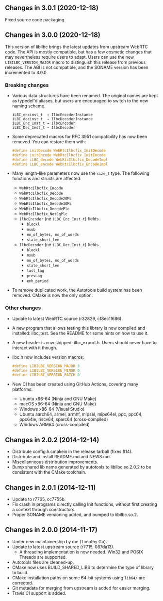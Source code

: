 Changes in 3.0.1 (2020-12-18)
-----------------------------

Fixed source code packaging.

Changes in 3.0.0 (2020-12-18)
-----------------------------

This version of libilbc brings the latest updates from upstream WebRTC code.
The API is mostly compatible, but has a few cosmetic changes that may
nevertheless require users to adapt. Users can use the new
`LIBILBC_VERSION_MAJOR` macro to distinguish this release from previous
releases. The ABI is not compatible, and the SONAME version has been
incremented to 3.0.0.

### Breaking changes

- Various data structures have been renamed. The original names are kept as
  typedef'd aliases, but users are encouraged to switch to the new naming
  scheme.
  ```
  iLBC_encinst_t  → IlbcEncoderInstance
  iLBC_decinst_t  → IlbcDecoderInstance
  iLBC_Enc_Inst_t → IlbcEncoder
  iLBC_Dec_Inst_t → IlbcDecoder
  ```

- Some deprecated macros for RFC 3951 compatibility has now been removed. You
  can restore them with:
  ```c
  #define initDecode WebRtcIlbcfix_InitDecode
  #define initEncode WebRtcIlbcfix_InitEncode
  #define iLBC_decode WebRtcIlbcfix_DecodeImpl
  #define iLBC_encode WebRtcIlbcfix_EncodeImpl
  ```

- Many length-like parameters now use the `size_t` type. The following
  functions and structs are affected:

  * `WebRtcIlbcfix_Encode`
  * `WebRtcIlbcfix_Decode`
  * `WebRtcIlbcfix_Decode20Ms`
  * `WebRtcIlbcfix_Decode30Ms`
  * `WebRtcIlbcfix_DecodePlc`
  * `WebRtcIlbcfix_NetEqPlc`
  * `IlbcEncoder` (né `iLBC_Enc_Inst_t`) fields
    * `blockl`
    * `nsub`
    * `no_of_bytes, no_of_words`
    * `state_short_len`
  * `IlbcDecoder` (né `iLBC_Dec_Inst_t`) fields
    * `blockl`
    * `nsub`
    * `no_of_bytes, no_of_words`
    * `state_short_len`
    * `last_lag`
    * `prevLag`
    * `enh_period`

- To remove duplicated work, the Autotools build system has been removed. CMake
  is now the only option.

### Other changes

- Update to latest WebRTC source (r32829, cf8ec1f686).

- A new program that allows testing this library is now compiled and installed:
  ilbc\_test. See the README for some hints on how to use it.

- A new header is now shipped: ilbc\_export.h. Users should never have to
  interact with it though.

- ilbc.h now includes version macros:
  ```c
  #define LIBILBC_VERSION_MAJOR 3
  #define LIBILBC_VERSION_MINOR 0
  #define LIBILBC_VERSION_PATCH 0
  ```

- New CI has been created using GitHub Actions, covering many platforms:
   - Ubuntu x86-64 (Ninja and GNU Make)
   - macOS x86-64 (Ninja and GNU Make)
   - Windows x86-64 (Visual Studio)
   - Ubuntu aarch64, armel, armhf, mipsel, mips64el, ppc, ppc64, ppc64le,
     riscv64, sparc64 (cross-compiled)
   - Windows ARM64 (cross-compiled)

Changes in 2.0.2 (2014-12-14)
-----------------------------

- Distribute config.h.cmakein in the release tarball (fixes #14).
- Distribute and install README.md and NEWS.md.
- Miscellanneous distribution improvements.
- Bump shared lib name generated by autotools to libilbc.so.2.0.2 to be
  consistent with the CMake toolchain.

Changes in 2.0.1 (2014-12-11)
-----------------------------

- Update to r7765, cc7755b.
- Fix crash in programs directly calling Init functions, without first
  creating a context through constructors.
- Proper SONAME versioning added, and bumped to libilbc.so.2.

Changes in 2.0.0 (2014-11-17)
-----------------------------

- Under new maintainership by me (Timothy Gu).
- Update to latest upstream source (r7715, 087da13).
  - A threading implementation is now needed. Win32 and POSIX Threads are
    supported.
- Autotools files are cleaned-up.
- CMake now uses BUILD\_SHARED\_LIBS to determine the type of library to build.
- CMake installation paths on some 64-bit systems using `lib64/` are
  corrected.
- Git metadata for merging from upstream is added for easier merging.
- Travis CI support is added.
